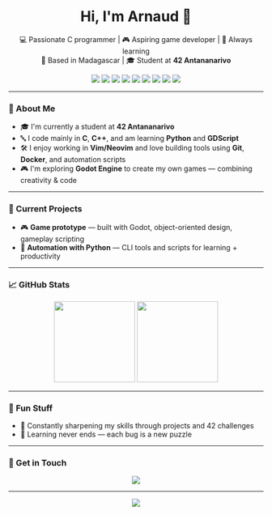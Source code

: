<h1 align="center">Hi, I'm Arnaud 👋</h1>

<p align="center">
  💻 Passionate C programmer | 🎮 Aspiring game developer | 🚀 Always learning  
  <br>📍 Based in Madagascar | 🎓 Student at <strong>42 Antananarivo</strong>
</p>

<p align="center">
  <img src="https://img.shields.io/badge/C-00599C?style=for-the-badge&logo=c&logoColor=white"/>
  <img src="https://img.shields.io/badge/C++-00599C?style=for-the-badge&logo=c%2B%2B&logoColor=white"/>
  <img src="https://img.shields.io/badge/Python-3776AB?style=for-the-badge&logo=python&logoColor=white"/>
  <img src="https://img.shields.io/badge/GDScript-478CBF?style=for-the-badge&logo=godot-engine&logoColor=white"/>
  <img src="https://img.shields.io/badge/Vim-019733?style=for-the-badge&logo=vim&logoColor=white"/>
  <img src="https://img.shields.io/badge/Neovim-57A143?style=for-the-badge&logo=neovim&logoColor=white"/>
  <img src="https://img.shields.io/badge/Docker-2496ED?style=for-the-badge&logo=docker&logoColor=white"/>
  <img src="https://img.shields.io/badge/Git-F05032?style=for-the-badge&logo=git&logoColor=white"/>
  <img src="https://img.shields.io/badge/Linux-FCC624?style=for-the-badge&logo=linux&logoColor=black"/>
</p>

---

### 🔧 About Me

- 🎓 I'm currently a student at **42 Antananarivo**
- 🔤 I code mainly in **C**, **C++**, and am learning **Python** and **GDScript**
- 🛠️ I enjoy working in **Vim/Neovim** and love building tools using **Git**, **Docker**, and automation scripts
- 🎮 I'm exploring **Godot Engine** to create my own games — combining creativity & code

---

### 🚧 Current Projects

- 🎮 **Game prototype** — built with Godot, object-oriented design, gameplay scripting
- 🧪 **Automation with Python** — CLI tools and scripts for learning + productivity

---

### 📈 GitHub Stats

<p align="center">
  <img src="https://github-readme-stats.vercel.app/api?username=aelisonCode&show_icons=true&theme=radical" height="160" />
  <img src="https://github-readme-stats.vercel.app/api/top-langs/?username=aelisonCode&layout=compact&theme=radical" height="160" />
</p>

---

### 🌟 Fun Stuff

- 🎯 Constantly sharpening my skills through projects and 42 challenges
- 🧠 Learning never ends — each bug is a new puzzle

---

### 🤝 Get in Touch

<p align="center">
  <a href="https://github.com/aelisonCode">
    <img src="https://img.shields.io/badge/GitHub-aelisonCode-181717?style=for-the-badge&logo=github"/>
  </a>
</p>

---

<p align="center">
  <img src="https://capsule-render.vercel.app/api?type=waving&color=gradient&height=120&section=footer"/>
</p>
